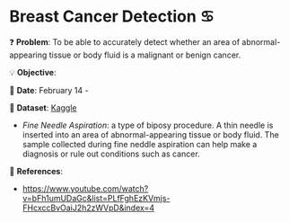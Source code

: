 # Breast Cancer Detection ♋

❓ **Problem**: To be able to accurately detect whether an area of abnormal-appearing tissue or body fluid is a malignant or benign cancer.

💡 **Objective**: 

📅 **Date**: February 14 -

🔢 **Dataset**: [Kaggle](https://www.kaggle.com/uciml/breast-cancer-wisconsin-data)
- *Fine Needle Aspiration*: a type of biposy procedure. A thin needle is inserted into an area of abnormal-appearing tissue or body fluid. The sample collected during fine neddle aspiration can help make a diagnosis or rule out conditions such as cancer.

📜 **References**:
- https://www.youtube.com/watch?v=bFh1umUDaGc&list=PLfFghEzKVmjs-FHcxccBvOaiJ2h2zWVpD&index=4
